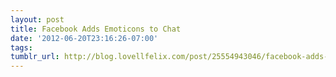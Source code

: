 ```yaml
---
layout: post
title: Facebook Adds Emoticons to Chat
date: '2012-06-20T23:16:26-07:00'
tags: 
tumblr_url: http://blog.lovellfelix.com/post/25554943046/facebook-adds-emoticons-to-chat
---
```

